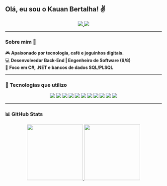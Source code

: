 ## Olá, eu sou o Kauan Bertalha! ✌️  

<div align="center">
  <a href="https://www.linkedin.com/in/kauanbertalha" target="_blank">
    <img src="https://img.shields.io/badge/-LinkedIn-%230077B5?style=for-the-badge&logo=linkedin&logoColor=white">
  </a>
  <a href="https://www.instagram.com/kauan_bertalha" target="_blank">
    <img src="https://img.shields.io/badge/-Instagram-%23E4405F?style=for-the-badge&logo=instagram&logoColor=white">
  </a>
</div>

---

### Sobre mim 🚀  

🎮 **Apaixonado por tecnologia, café e joguinhos digitais.**  
💻 **Desenvolvedor Back-End | Engenheiro de Software (6/8)**  
🔹 **Foco em C#, .NET e bancos de dados SQL/PLSQL**  

---

### 🚀 Tecnologias que utilizo  

<div align="center">
  <img src="https://img.shields.io/badge/HTML5-E34F26?style=for-the-badge&logo=html5&logoColor=white">
  <img src="https://img.shields.io/badge/CSS3-1572B6?style=for-the-badge&logo=css3&logoColor=white">
  <img src="https://img.shields.io/badge/JavaScript-F7DF1E?style=for-the-badge&logo=javascript&logoColor=black">
  <img src="https://img.shields.io/badge/C-00599C?style=for-the-badge&logo=c&logoColor=white">
  <img src="https://img.shields.io/badge/C%23-239120?style=for-the-badge&logo=c-sharp&logoColor=white">
  <img src="https://img.shields.io/badge/Bootstrap-563D7C?style=for-the-badge&logo=bootstrap&logoColor=white">
  <img src="https://img.shields.io/badge/MySQL-4479A1?style=for-the-badge&logo=mysql&logoColor=white">
  <img src="https://img.shields.io/badge/Oracle-F80000?style=for-the-badge&logo=oracle&logoColor=white">
  <img src="https://img.shields.io/badge/Delphi-EE1C25?style=for-the-badge&logo=delphi&logoColor=white">
  <img src="https://img.shields.io/badge/VBA-8A1A1A?style=for-the-badge&logo=visual-basic&logoColor=white">
  <img src="https://img.shields.io/badge/PLSQL-003B57?style=for-the-badge&logo=oracle&logoColor=white">
</div>  

---

### 📊 GitHub Stats  

<div align="center">
  <a href="https://github.com/berkhz">
    <img height="180em" src="https://github-readme-stats.vercel.app/api?username=berkhz&show_icons=true&theme=radical">
    <img height="180em" src="https://github-readme-stats.vercel.app/api/top-langs/?username=berkhz&layout=compact&langs_count=7&theme=radical">
  </a>
</div>  
